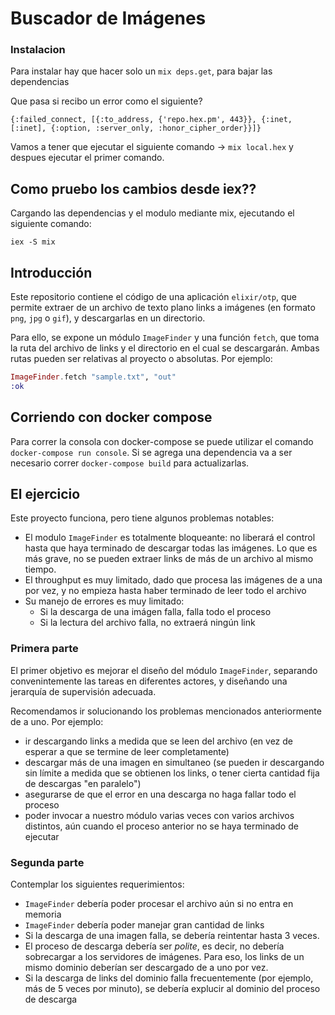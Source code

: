 # Buscador de Imágenes


### Instalacion

Para instalar hay que hacer solo un `mix deps.get`, para bajar las dependencias

Que pasa si recibo un error como el siguiente?


```
{:failed_connect, [{:to_address, {'repo.hex.pm', 443}}, {:inet, [:inet], {:option, :server_only, :honor_cipher_order}}]}
```

Vamos a tener que ejecutar el siguiente comando -> `mix local.hex` y despues ejecutar el primer comando.

## Como pruebo los cambios desde iex??

Cargando las dependencias y el modulo mediante mix, ejecutando el siguiente comando:

`iex -S mix`

## Introducción

Este repositorio contiene el código de una aplicación `elixir/otp`, que permite extraer de un archivo de texto plano links a imágenes (en formato `png`, `jpg` o `gif`), y descargarlas en un directorio. 

Para ello, se expone un módulo `ImageFinder` y una función `fetch`, que toma la ruta del archivo de links y el directorio en el cual se descargarán. Ambas rutas pueden ser relativas al proyecto o absolutas. Por ejemplo: 

```elixir
ImageFinder.fetch "sample.txt", "out"
:ok
```

## Corriendo con docker compose
Para correr la consola con docker-compose se puede utilizar el comando `docker-compose run console`.
Si se agrega una dependencia va a ser necesario correr `docker-compose build` para actualizarlas.

## El ejercicio

Este proyecto funciona, pero tiene algunos problemas notables:

* El modulo `ImageFinder` es totalmente bloqueante: no liberará el control hasta que haya terminado de descargar todas las imágenes. Lo que es más grave, no se pueden extraer links de más de un archivo al mismo tiempo. 
* El throughput es muy limitado, dado que procesa las imágenes de a una por vez, y no empieza hasta haber terminado de leer todo el archivo
* Su manejo de errores es muy limitado: 
  * Si la descarga de una imágen falla, falla todo el proceso
  * Si la lectura del archivo falla, no extraerá ningún link
  
### Primera parte
  
El primer objetivo es mejorar el diseño del módulo `ImageFinder`, separando convenintemente las tareas en diferentes actores, y diseñando una jerarquía de supervisión adecuada.

Recomendamos ir solucionando los problemas mencionados anteriormente de a uno. Por ejemplo:
* ir descargando links a medida que se leen del archivo (en vez de esperar a que se termine de leer completamente)
* descargar más de una imagen en simultaneo (se pueden ir descargando sin límite a medida que se obtienen los links, o tener cierta cantidad fija de descargas "en paralelo")
* asegurarse de que el error en una descarga no haga fallar todo el proceso
* poder invocar a nuestro módulo varias veces con varios archivos distintos, aún cuando el proceso anterior no se haya terminado de ejecutar

### Segunda parte

Contemplar los siguientes requerimientos: 

  * `ImageFinder` debería poder procesar el archivo aún si no entra en memoria
  * `ImageFinder` debería poder manejar gran cantidad de links
  * Si la descarga de una imagen falla, se debería reintentar hasta 3 veces.
  * El proceso de descarga debería ser _polite_, es decir, no debería sobrecargar a los servidores de imágenes. Para eso, los links de un mismo dominio deberían ser descargado de a uno por vez. 
  * Si la descarga de links del dominio falla frecuentemente (por ejemplo, más de 5 veces por minuto), se debería explucir al dominio del proceso de descarga
